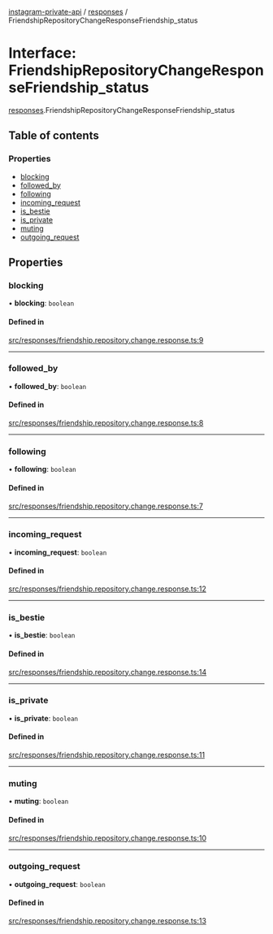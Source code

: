 [instagram-private-api](../../README.md) / [responses](../../modules/responses.md) / FriendshipRepositoryChangeResponseFriendship_status

# Interface: FriendshipRepositoryChangeResponseFriendship\_status

[responses](../../modules/responses.md).FriendshipRepositoryChangeResponseFriendship_status

## Table of contents

### Properties

- [blocking](FriendshipRepositoryChangeResponseFriendship_status.md#blocking)
- [followed\_by](FriendshipRepositoryChangeResponseFriendship_status.md#followed_by)
- [following](FriendshipRepositoryChangeResponseFriendship_status.md#following)
- [incoming\_request](FriendshipRepositoryChangeResponseFriendship_status.md#incoming_request)
- [is\_bestie](FriendshipRepositoryChangeResponseFriendship_status.md#is_bestie)
- [is\_private](FriendshipRepositoryChangeResponseFriendship_status.md#is_private)
- [muting](FriendshipRepositoryChangeResponseFriendship_status.md#muting)
- [outgoing\_request](FriendshipRepositoryChangeResponseFriendship_status.md#outgoing_request)

## Properties

### blocking

• **blocking**: `boolean`

#### Defined in

[src/responses/friendship.repository.change.response.ts:9](https://github.com/Nerixyz/instagram-private-api/blob/4971f34/src/responses/friendship.repository.change.response.ts#L9)

___

### followed\_by

• **followed\_by**: `boolean`

#### Defined in

[src/responses/friendship.repository.change.response.ts:8](https://github.com/Nerixyz/instagram-private-api/blob/4971f34/src/responses/friendship.repository.change.response.ts#L8)

___

### following

• **following**: `boolean`

#### Defined in

[src/responses/friendship.repository.change.response.ts:7](https://github.com/Nerixyz/instagram-private-api/blob/4971f34/src/responses/friendship.repository.change.response.ts#L7)

___

### incoming\_request

• **incoming\_request**: `boolean`

#### Defined in

[src/responses/friendship.repository.change.response.ts:12](https://github.com/Nerixyz/instagram-private-api/blob/4971f34/src/responses/friendship.repository.change.response.ts#L12)

___

### is\_bestie

• **is\_bestie**: `boolean`

#### Defined in

[src/responses/friendship.repository.change.response.ts:14](https://github.com/Nerixyz/instagram-private-api/blob/4971f34/src/responses/friendship.repository.change.response.ts#L14)

___

### is\_private

• **is\_private**: `boolean`

#### Defined in

[src/responses/friendship.repository.change.response.ts:11](https://github.com/Nerixyz/instagram-private-api/blob/4971f34/src/responses/friendship.repository.change.response.ts#L11)

___

### muting

• **muting**: `boolean`

#### Defined in

[src/responses/friendship.repository.change.response.ts:10](https://github.com/Nerixyz/instagram-private-api/blob/4971f34/src/responses/friendship.repository.change.response.ts#L10)

___

### outgoing\_request

• **outgoing\_request**: `boolean`

#### Defined in

[src/responses/friendship.repository.change.response.ts:13](https://github.com/Nerixyz/instagram-private-api/blob/4971f34/src/responses/friendship.repository.change.response.ts#L13)
